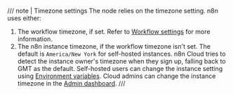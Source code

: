 /// note | Timezone settings
The node relies on the timezone setting. n8n uses either:

1. The workflow timezone, if set. Refer to [Workflow settings](/workflows/settings/) for more information.
2. The n8n instance timezone, if the workflow timezone isn't set. The default is `America/New York` for self-hosted instances. n8n Cloud tries to detect the instance owner's timezone when they sign up, falling back to GMT as the default. Self-hosted users can change the instance setting using [Environment variables](/hosting/environment-variables/environment-variables/#timezone-and-localization). Cloud admins can change the instance timezone in the [Admin dashboard](/manage-cloud/set-cloud-timezone/).
///
